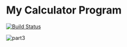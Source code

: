 # My Calculator Program
[![Build Status](https://app.travis-ci.com/NikitaGaikwad01/calculator_example.svg?branch=main)](https://app.travis-ci.com/github/NikitaGaikwad01/calculator_example)

![part3](https://user-images.githubusercontent.com/81545664/145089886-287bfdb6-1181-4370-b86c-77cc91fe92ef.PNG)
